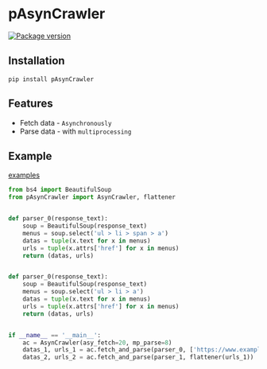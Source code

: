 # pAsynCrawler

<p align="left">
  <a href="https://pypi.org/project/pAsynCrawler" target="_blank">
    <img src="https://img.shields.io/pypi/v/pAsynCrawler?color=%2334D058&label=pypi%20package" alt="Package version">
  </a>
</p>

## Installation

```shell
pip install pAsynCrawler
```

## Features

- Fetch data - `Asynchronously`
- Parse data - with `multiprocessing`

## Example

[examples](https://github.com/m9810223/pAsynCrawler/tree/master/examples)

```python
from bs4 import BeautifulSoup
from pAsynCrawler import AsynCrawler, flattener


def parser_0(response_text):
    soup = BeautifulSoup(response_text)
    menus = soup.select('ul > li > span > a')
    datas = tuple(x.text for x in menus)
    urls = tuple(x.attrs['href'] for x in menus)
    return (datas, urls)


def parser_0(response_text):
    soup = BeautifulSoup(response_text)
    menus = soup.select('ul > li > a')
    datas = tuple(x.text for x in menus)
    urls = tuple(x.attrs['href'] for x in menus)
    return (datas, urls)


if __name__ == '__main__':
    ac = AsynCrawler(asy_fetch=20, mp_parse=8)
    datas_1, urls_1 = ac.fetch_and_parse(parser_0, ['https://www.example.com'])
    datas_2, urls_2 = ac.fetch_and_parse(parser_1, flattener(urls_1))

```
